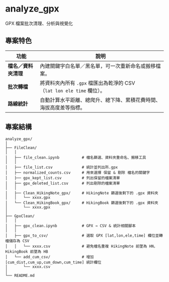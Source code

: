 # analyze_gpx
GPX 檔案批次清理、分析與視覺化

## 專案特色
| 功能 | 說明 |
| --- | --- |
| **檔名／資料夾清理** | 內建關鍵字白名單／黑名單，可一次重新命名或搬移檔案。 |
| **批次轉檔** | 將資料夾內所有 `.gpx` 檔匯出為乾淨的 CSV（`lat lon ele time` 欄位）。 |
| **路線統計** | 自動計算水平距離、總爬升、總下降、累積花費時間、海拔高度差等指標。 |

## 專案結構
```text
analyze_gpx/
│
├── FileClean/                    
│   │
│   ├── file_clean.ipynb          # 檔名篩選、資料夾重命名、搬移工具
│   │
│   ├── file_list.csv             # 統計並列出所.gpx
│   ├── normalized_counts.csv     # 用來選擇 保留 & 剔除 檔名的關鍵字
│   ├── gpx_kept_list.csv         # 列出保留的檔案清單
│   ├── gpx_deleted_list.csv      # 列出剔除的檔案清單
│   │
│   ├── Clean_HikingNote_gpx/     # HikingNote 篩選後剩下的 .gpx 資料夾
│   │   └── xxxx.gpx           
│   └── Clean_HikingBook_gpx/     # HikingBook 篩選後剩下的 .gpx 資料夾
│       └── xxxx.gpx           
│           
├── GpxClean/                     
│   │
│   ├── gpx_clean.ipynb           # GPX → CSV & 統計相關腳本
│   │
│   ├── gpx_to_csv/               # 選取 GPX [lat,lon,ele,time] 欄位並轉檔儲存為 CSV
│   │   └── xxxx.csv              # 避免檔名重複 HikingNote 前墜為 HN，HikingBook 前墜為 HB
│   └── add_cum_csv/              # 增加 [cum_dist,cum_up,cum_down,cum_time] 統計欄位
│       └── xxxx.csv   
│
└── README.md
